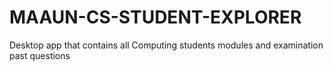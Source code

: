 # MAAUN-CS-STUDENT-EXPLORER
Desktop app that contains all Computing students modules and examination past questions
